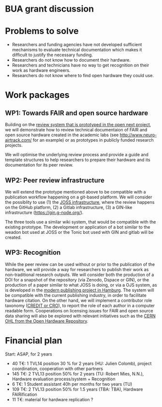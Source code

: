  # BUA grant discussion
 
 # Problems to solve
  - Researchers and funding agencies have not developed sufficient mechanisms to evaluate technical documentation which makes it difficult to justify the necessary funding.
 - Researchers do not know how to document their hardware.
 - Researchers and technicians have no way to get recognition on their work as hardware engineers.
 - Researchers do not know where to find open hardware they could use.
 
 # Work packages
 
 ## WP1: Towards FAIR and open source hardware 
 
 Building on the [review system that is prototyped in the open next project](https://en.oho.wiki/wiki/Home), we will demonstrate how to review technical documentaion of FAIR and open source hardware created in the academic labs (see http://www.neuro-airtrack.com/ for an example) or as prototypes in publicly funded research projects.
 
We will optimise the underlying review process and provide a guide and template structures to help researchers to prepare their hardware and its documentation for its peer review.
 
 ## WP2: Peer review infrastructure
 
 We will extend the prototype mentioned above to be compatible with a publication workflow happening on a git-based platform. We will consider the possiblity to use 
 (1) the [JOSS infrastructure](joss.theoj.org/), where the review happens on the GitHub platform,
 (2) a Gitlab infrastructure,
 (3) a GIN-like infrastructure (https://gin.g-node.org/).
 
 The three tools use a similar wiki system, that would be compatible with the existing prototype.
 The development or application of a bot similar to the weadon bot used at JOSS or the Tonic bot used with GIN and gitlab will be created.
 
 ## WP3: Recognition
 
 While the peer review can be used without or prior to the publication of the hardware,
 we will provide a way for researchers to publish their work as non-traditional research outputs.
 We will consider both the production of a DOI for a snapshot of the repository (via Zenodo, Dspace or GIN), 
 or the production of a paper similar to what JOSS is doing, or via a OJS system, as is developed in the [modern publishing project in Hamburg](https://oa-pub.hos.tuhh.de/en/).
The system will be compatible with the current publishing industry, in order to facilitate hardware citation.
On the other hand, we will implement a contributor role taxonomy ([CREDIT or CRO](http://credit.niso.org/)), to report the role of each author in a computer readable form.
Cooperations on licensing issues for FAIR and open source data sharing will also be explored with relevant initiatives such as the [CERN OHL from the Open Hardware Repository](https://ohwr.org/project/cernohl/wikis/Documents/CERN-OHL-version-2/).

# Financial plan
Start: ASAP, for 2 years

- 40 T€: 1 TVL14 position 30 % for 2 years (HU: Julien Colomb), project coordination, cooperation with other partners
- 145 T€: 2 TVL13 position 50% for 2 years (TU: Robert Mies, N.N.), Hardware evaluation process/system + Recognition
- 6 T€: 1 Student assistant 40h per months for two years (TU)
- 109 T€: 2 TVL13 position 50% for 1.5 years (TBA: TBA), Hardware FAIRification
- 11 T€: material for hardware replication ?


 
